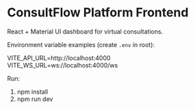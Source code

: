 # ConsultFlow Platform Frontend

React + Material UI dashboard for virtual consultations.

Environment variable examples (create `.env` in root):

VITE_API_URL=http://localhost:4000
VITE_WS_URL=ws://localhost:4000/ws

Run:
1. npm install
2. npm run dev
